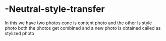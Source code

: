 # -Neutral-style-transfer
 In this we have two photos cone is content photo and the other is style photo both the photos get combined and a new photo is obtained called as stylized photo
